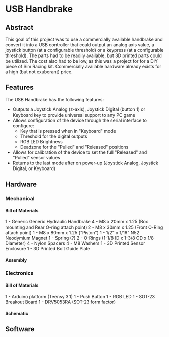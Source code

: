 # USB Handbrake 

## Abstract

This goal of this project was to use a commercially available handbrake and convert it into a USB controller that could output an analog axis value, a joystick button (at a configurable threshold) or a keypress (at a configurable threshold).  The parts had to be readily available, but 3D printed parts could be utilized. The cost also had to be low, as this was a project for for a DIY piece of Sim Racing kit. Commercially available hardware already exists for a high (but not exuberant) price.

## Features

The USB Handbrake has the following features:

* Outputs a Joystick Analog (z-axis), Joystick Digital (button 1) or Keyboard key to provide universal support to any PC game
* Allows configuration of the device through the serial interface to configure:
  * Key that is pressed when in "Keyboard" mode
  * Threshold for the digital outputs
  * RGB LED Brightness
  * Deadzone for the "Pulled" and "Released" positions
* Allows for calibration of the device to set the full "Released" and "Pulled" sensor values
* Returns to the last mode after on power-up (Joystick Analog, Joystick Digital, or Keyboard)

## Hardware

### Mechanical

#### Bill of Materials

1 - Generic Generic Hydraulic Handbrake 
4 - M8 x 20mm x 1.25 (Box mounting and Rear O-ring attach point)
2 - M8 x 30mm x 1.25 (Front O-Ring attach point)
1 - M8 x 80mm x 1.25 ("Piston")
1 - 1/2" x 1/16" N52 Neodymium Magnet
1 - Spring (?)
2 - O-Rings (1-1/8 ID x 1-3/8 OD x 1/8 Diameter)
4 - Nylon Spacers
4 - M8 Washers
1 - 3D Printed Sensor Enclosure
1 - 3D Printed Bolt Guide Plate

#### Assembly


### Electronics

#### Bill of Materials

1 - Arduino platform (Teensy 3.1)
1 - Push Button
1 - RGB LED
1 - SOT-23 Breakout Board
1 - DRV5053RA (SOT-23 form factor)

#### Schematic

## Software